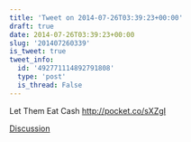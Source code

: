 ```yaml
---
title: 'Tweet on 2014-07-26T03:39:23+00:00'
draft: true
date: 2014-07-26T03:39:23+00:00
slug: '201407260339'
is_tweet: true
tweet_info:
  id: '492771114892791808'
  type: 'post'
  is_thread: False
---
```




Let Them Eat Cash <http://pocket.co/sXZgI>

[Discussion](https://x.com/sytelus/status/492771114892791808)
